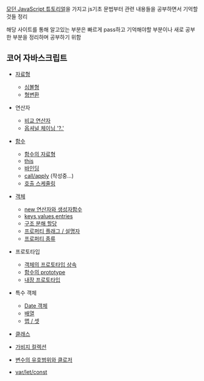 [모던 JavaScript 튜토리얼](https://ko.javascript.info/)을 가지고 js기초 문법부터 관련 내용들을 공부하면서 기억할것들 정리

해당 사이트를 통해 알고있는 부분은 빠르게 pass하고 기억해야할 부분이나 새로 공부한 부분을 정리하며 공부하기 위함

## 코어 자바스크립트

- [자료형](./js공부/type.md)

  - [심볼형](./js공부/symbol.md)
  - [형변환](./js공부/type-conversions.md)

- 연산자
  - [비교 연산자](./js공부/comparison.md)
  - [옵셔널 체이닝 '?.'](./optionalChaining.md)
- [함수](./js공부/function.md)
  - [함수의 자료형](./js공부/typeofFunction.md)
  - [this](./js공부/this.md)
  - [바인딩](./js공부/bind.md)
  - [call/apply](./js공부/call-apply.md) (작성중...)
  - [호출 스케줄링](./js공부/scheduling-call.md)
- [객체](./js공부/object.md)
  - [new 연산자와 생성자함수](./js공부/new.md)
  - [keys,values,entries](./js공부/objectKeys.md)
  - [구조 분해 할당](./js공부/destructuring-assignment.md)
  - [프로퍼티 플래그 / 설명자](./js공부/property-flag.md)
  - [프로퍼티 종류](./js공부/property-kinds.md)
- 프로토타입
  - [객체의 프로토타입 상속](./js공부/prototype.md)
  - [함수의 prototype](./js공부/function_protyotype_property.md)
  - [내장 프로토타입](./js공부/native_prototype.md)
- 특수 객체
  - [Date 객체](./js공부/dateObject.md)
  - [배열](./js공부/array.md)
  - [맵 / 셋](./js공부/map-set.md)
- [클래스](./js공부/class.md)
- [가비지 컬렉션](./js공부/garbageCollection.md)
- [변수의 유호범위와 클로저](./js공부/scope_closure.md)
- [var/let/const](./js공부/var_let_const.md)

